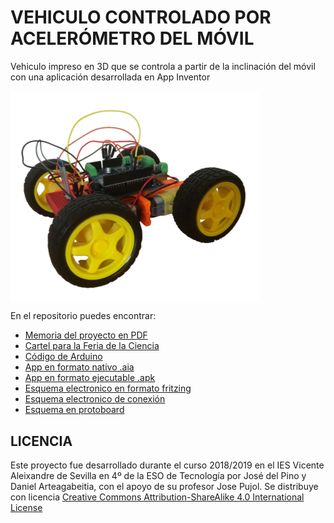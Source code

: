 # VEHICULO CONTROLADO POR ACELERÓMETRO DEL MÓVIL
Vehiculo impreso en 3D que se controla a partir de la inclinación del móvil con una aplicación desarrollada en App Inventor

<img src="ImagenVehiculo.png" width="400" align="center">

En el repositorio puedes encontrar:
- [Memoria del proyecto en PDF](https://github.com/Josepujol/ProyectosEstudiantes/blob/master/VehiculoAcelerometroMovil/MemoriaVehiculoAcelerometro.pdf)
- [Cartel para la Feria de la Ciencia](https://github.com/Josepujol/ProyectosEstudiantes/blob/master/VehiculoAcelerometroMovil/CartelVehiculoAcelerometro.pdf)
- [Código de Arduino](https://github.com/Josepujol/ProyectosEstudiantes/blob/master/VehiculoAcelerometroMovil/CodigoCoche.ino)
- [App en formato nativo .aia](https://github.com/Josepujol/ProyectosEstudiantes/blob/master/VehiculoAcelerometroMovil/AcelerometroCoch2.aia)
- [App en formato ejecutable .apk](https://github.com/Josepujol/ProyectosEstudiantes/blob/master/VehiculoAcelerometroMovil/AcelerometroCoch2.apk)
- [Esquema electronico en formato fritzing](https://github.com/Josepujol/ProyectosEstudiantes/blob/master/VehiculoAcelerometroMovil/EsquemaVehiculo.fzz)
- [Esquema electronico de conexión](https://github.com/Josepujol/ProyectosEstudiantes/blob/master/VehiculoAcelerometroMovil/EsquemaVehiculo_esquema%CC%81tico.png)
- [Esquema en protoboard](https://github.com/Josepujol/ProyectosEstudiantes/blob/master/VehiculoAcelerometroMovil/EsquemaVehiculo_bb.png)

## LICENCIA
Este proyecto fue desarrollado durante el curso 2018/2019 en el IES Vicente Aleixandre de Sevilla en 4º de la ESO de Tecnología por José del Pino y Daniel Arteagabeitia, con el apoyo de su profesor Jose Pujol. Se distribuye con licencia [Creative Commons Attribution-ShareAlike 4.0 International License](http://creativecommons.org/licenses/by-sa/4.0/)
